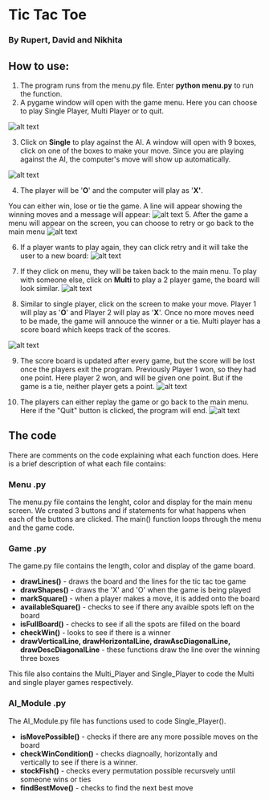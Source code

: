 # Tic Tac Toe

### By Rupert, David and Nikhita

## How to use:

 1. The program runs from the menu.py file. Enter **python menu.py** to run the function. 
 2. A pygame window will open with the game menu. Here you can choose to play Single Player, Multi Player or to quit.
 
![alt text](https://github.com/nikhita25/Tic-Tac-Toe/blob/main/TTT1.PNG?raw=true)

 3. Click on **Single** to play against the AI. A window will open with 9 boxes, click on one of the boxes to make your move. Since you are playing against the AI, the computer's move will show up automatically. 
 
![alt text](https://github.com/nikhita25/Tic-Tac-Toe/blob/main/TTT2.PNG?raw=true)
 


 4. The player will be '**O**' and the computer will play as '**X'**. 
 
 You can either win, lose or tie the game. A line will appear showing the winning moves and a message will appear: 
![alt text](https://github.com/nikhita25/Tic-Tac-Toe/blob/main/TTT3.PNG?raw=true)
 5. After the game a menu will appear on the screen, you can choose to retry or go back to the main menu
 ![alt text](https://github.com/nikhita25/Tic-Tac-Toe/blob/main/TTT4.PNG?raw=true)
 
 6. If a player wants to play again, they can click retry and it will take the user to a new board:  ![alt text](https://github.com/nikhita25/Tic-Tac-Toe/blob/main/TTT11.PNG?raw=true)
 
 7. If they click on menu, they will be taken back to the main menu. To play with someone else, click on **Multi** to play a 2 player game, the board will look similar. 
![alt text](https://github.com/nikhita25/Tic-Tac-Toe/blob/main/TTT9.PNG?raw=true)

 8. Similar to single player, click on the screen to make your move. Player 1 will play as '**O**' and Player 2 will play as '**X**'. Once no more moves need to be made, the game will annouce the winner or a tie. Multi player has a score board which keeps track of the scores. 

 ![alt text](https://github.com/nikhita25/Tic-Tac-Toe/blob/main/TTT5.PNG?raw=true)
 

 9. The score board is updated after every game, but the score will be lost once the players exit the program. Previously Player 1 won, so they had one point. Here player 2 won, and will be given one point. But if the game is a tie, neither player gets a point. 
 ![alt text](https://github.com/nikhita25/Tic-Tac-Toe/blob/main/TTT10.PNG?raw=true)

 10. The players can either replay the game or go back to the main menu. Here if the "Quit" button is clicked, the program will end. 
![alt text](https://github.com/nikhita25/Tic-Tac-Toe/blob/main/TTT12.PNG?raw=true)

## The code
There are comments on the code explaining what each function does. Here is a brief description of what each file contains:

### Menu .py
The menu.py file contains the lenght, color and display for the main menu screen. We created 3 buttons and if statements for what happens when each of the buttons are clicked. The main() function loops through the menu and the game code.

### Game .py
The game.py file contains the length, color and display of the game board. 

 - **drawLines()** - draws the board and the lines for the tic tac toe game
 - **drawShapes()** - draws the 'X' and 'O' when the game is being played
 - **markSquare()** - when a player makes a move, it is added onto the board
 - **availableSquare()** - checks to see if there any avaible spots left on the board
 - **isFullBoard()** - checks to see if all the spots are filled on the board
 - **checkWin()** - looks to see if there is a winner
 - **drawVerticalLine, drawHorizontalLine, drawAscDiagonalLine, drawDescDiagonalLine** - these functions draw the line over the winning three boxes

This file also contains the Multi_Player and Single_Player to code the Multi and single player games respectively.

### Al_Module .py
The AI_Module.py file has functions used to code Single_Player().  

 - **isMovePossible()** - checks if there are any more possible moves on the board
 - **checkWinCondition()** - checks diagnoally, horizontally and   
   vertically to see if there is a winner. 
 - **stockFish()** - checks every    permutation possible recursvely until
   someone wins or ties    
 - **findBestMove()** - checks to find the next best move

